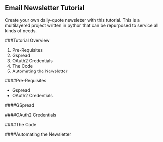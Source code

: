 ## Email Newsletter Tutorial 
Create your own daily-quote newsletter with this tutorial.  This is a multilayered project written in python that can be repurposed to service all kinds of needs.

###Tutorial Overview 
1. Pre-Requisites
2. Gspread 
3. OAuth2 Credentials 
4. The Code
5. Automating the Newsletter 

####Pre-Requisites 
* Gspread
* OAuth2 Credentials 

####GSpread

####OAuth2 Credentials

####The Code 

####Automating the Newsletter






